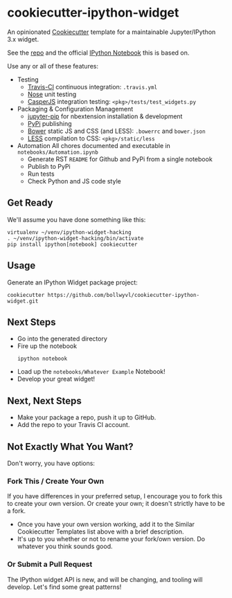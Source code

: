 # cookiecutter-ipython-widget
An opinionated [Cookiecutter][] template for a maintainable Jupyter/IPython 3.x
widget.

See the [repo][] and the official [IPython Notebook][nb] this is based on.

Use any or all of these features:
- Testing
  - [Travis-CI][] continuous integration: `.travis.yml`
  - [Nose][] unit testing
  - [CasperJS][] integration testing: `<pkg>/tests/test_widgets.py`
- Packaging & Configuration Management
  - [jupyter-pip][] for nbextension installation & development
  - [PyPi][] publishing
  - [Bower][] static JS and CSS (and LESS): `.bowerrc` and `bower.json`
  - [LESS][] compilation to CSS: `<pkg>/static/less`
- Automation
  All chores documented and executable in `notebooks/Automation.ipynb`
  - Generate RST `README` for Github and PyPi from a single notebook
  - Publish to PyPi
  - Run tests
  - Check Python and JS code style

## Get Ready
We'll assume you have done something like this:

```shell
virtualenv ~/venv/ipython-widget-hacking
. ~/venv/ipython-widget-hacking/bin/activate
pip install ipython[notebook] cookiecutter
```

## Usage
Generate an IPython Widget package project:

```shell
cookiecutter https://github.com/bollwyvl/cookiecutter-ipython-widget.git
```

## Next Steps
- Go into the generated directory
- Fire up the notebook
  ```shell
  ipython notebook
  ```
- Load up the `notebooks/Whatever Example` Notebook!
- Develop your great widget!

## Next, Next Steps
- Make your package a repo, push it up to GitHub.
- Add the repo to your Travis CI account.


## Not Exactly What You Want?
Don't worry, you have options:

### Fork This / Create Your Own
If you have differences in your preferred setup, I encourage you to fork this
to create your own version. Or create your own; it doesn't strictly have to
be a fork.

- Once you have your own version working, add it to the Similar Cookiecutter
  Templates list above with a brief description.
- It's up to you whether or not to rename your fork/own version. Do whatever
  you think sounds good.

### Or Submit a Pull Request
The IPython widget API is new, and will be changing, and tooling will develop.
Let's find some great patterns!

[checklist]: https://gist.github.com/audreyr/5990987
[Cookiecutter]: https://github.com/audreyr/cookiecutter
[CasperJS]: http://casperjs.org/
[jupyter-pip]: https://github.com/jdfreder/jupyter-pip
[bower]: http://bower.io
[less]: http://lesscss.org
[PyPi]: https://pypi.python.org/pypi
[nb]: http://nbviewer.ipython.org/github/ipython/ipython/blob/master/examples/Interactive%20Widgets/Custom%20Widget%20-%20Hello%20World.ipynb
[Nose]: https://nose.readthedocs.org/en/latest/
[ReadTheDocs]: https://readthedocs.org/
[repo]: https://github.com/bollwyvl/cookiecutter-ipython-widget
[Sphinx]: http://sphinx-doc.org/
[Travis-CI]: http://travis-ci.org/
